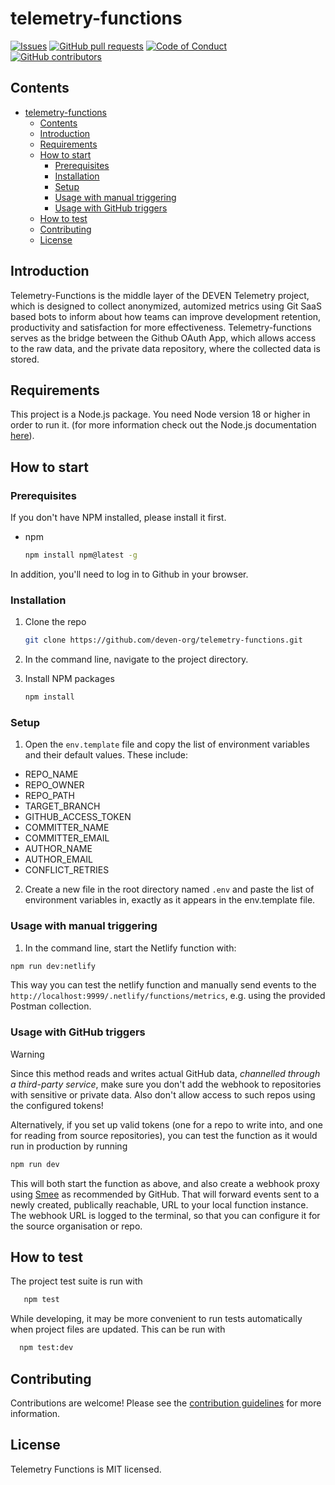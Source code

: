 # telemetry-functions

[![Issues](https://img.shields.io/github/issues-raw/deven-org/telemetry-functions.svg?maxAge=25000)](https://github.com/deven-org/telemetry-functions/issues)
[![GitHub pull requests](https://img.shields.io/github/issues-pr/deven-org/telemetry-functions.svg?style=flat)](https://github.com/deven-org/telemetry-functions/pulls)
[![Code of Conduct](https://img.shields.io/badge/code%20of-conduct-ff69b4.svg?style=flat)](https://github.com/deven-org/telemetry-functions/blob/main/doc/CODEOFCONDUCT.md)  
[![GitHub contributors](https://img.shields.io/github/contributors/deven-org/telemetry-functions.svg?style=flat)](https://github.com/deven-org/telemetry-functions/)

## Contents

- [telemetry-functions](#telemetry-functions)
  - [Contents](#contents)
  - [Introduction](#introduction)
  - [Requirements](#requirements)
  - [How to start](#how-to-start)
    - [Prerequisites](#prerequisites)
    - [Installation](#installation)
    - [Setup](#setup)
    - [Usage with manual triggering](#usage-with-manual-triggering)
    - [Usage with GitHub triggers](#usage-with-github-triggers)
  - [How to test](#how-to-test)
  - [Contributing](#contributing)
  - [License](#license)

## Introduction

Telemetry-Functions is the middle layer of the DEVEN Telemetry project, which is designed to collect anonymized, automized metrics using Git SaaS based bots to inform about how teams can improve development retention, productivity and satisfaction for more effectiveness. Telemetry-functions serves as the bridge between the Github OAuth App, which allows access to the raw data, and the private data repository, where the collected data is stored.

## Requirements

This project is a Node.js package. You need Node version 18 or higher in order to run it. (for more information check out the Node.js documentation [here](https://nodejs.org/en/docs/)).

## How to start

### Prerequisites

If you don't have NPM installed, please install it first.

- npm

  ```sh
  npm install npm@latest -g
  ```

In addition, you'll need to log in to Github in your browser.

### Installation

1. Clone the repo

   ```sh
   git clone https://github.com/deven-org/telemetry-functions.git
   ```

2. In the command line, navigate to the project directory.
3. Install NPM packages

   ```sh
   npm install
   ```

### Setup

1. Open the `env.template` file and copy the list of environment variables and their default values. These include:

- REPO_NAME
- REPO_OWNER
- REPO_PATH
- TARGET_BRANCH
- GITHUB_ACCESS_TOKEN
- COMMITTER_NAME
- COMMITTER_EMAIL
- AUTHOR_NAME
- AUTHOR_EMAIL
- CONFLICT_RETRIES

2. Create a new file in the root directory named `.env` and paste the list of environment variables in, exactly as it appears in the env.template file.

### Usage with manual triggering

1. In the command line, start the Netlify function with:

```sh
npm run dev:netlify
```

This way you can test the netlify function and manually send events to the
`http://localhost:9999/.netlify/functions/metrics`, e.g. using the provided
Postman collection.

### Usage with GitHub triggers

> [!WARNING]
> Since this method reads and writes actual GitHub data, _channelled through a
> third-party service_, make sure you don't add the webhook to repositories with
> sensitive or private data. Also don't allow access to such repos using the
> configured tokens!

Alternatively, if you set up valid tokens (one for a repo to write into, and one
for reading from source repositories), you can test the function as it would run
in production by running

```sh
npm run dev
```

This will both start the function as above, and also create a webhook proxy
using [Smee](https://smee.io) as recommended by GitHub.
That will forward events sent to a newly created, publically reachable, URL to
your local function instance.
The webhook URL is logged to the terminal, so that you can configure it for the
source organisation or repo.

## How to test

The project test suite is run with

```sh
   npm test
```

While developing, it may be more convenient to run tests automatically when project files are updated. This can be run with

```sh
  npm test:dev
```

## Contributing

Contributions are welcome! Please see the [contribution guidelines](./doc/CONTRIBUTE.md) for more information.

## License

Telemetry Functions is MIT licensed.
